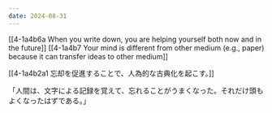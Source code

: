 ```yaml
---
date: 2024-08-31
---
```

[[4-1a4b6a When you write down, you are helping yourself both now and in the future]]
[[4-1a4b7 Your mind is different from other medium (e.g., paper) because it can transfer ideas to other medium]]

[[4-1a4b2a1 忘却を促進することで、人為的な古典化を起こす。]]

「人間は、文字による記録を覚えて、忘れることがうまくなった。それだけ頭もよくなったはずである。」